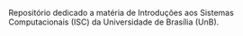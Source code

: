 Repositório dedicado a matéria de Introduções aos Sistemas Computacionais (ISC) da Universidade de Brasília (UnB). 
